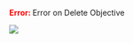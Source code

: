 

<span style="color:red"><b> Error: </b></span> Error on   Delete Objective
      

![](https://storage.googleapis.com/fluxble-reporting/screenShot23201RhwiLBkHkYsc.png?authuser=1)